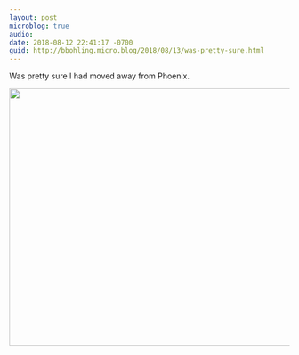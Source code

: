 ```yaml
---
layout: post
microblog: true
audio: 
date: 2018-08-12 22:41:17 -0700
guid: http://bbohling.micro.blog/2018/08/13/was-pretty-sure.html
---
```

Was pretty sure I had moved away from Phoenix.

<img src="http://micro.brandonbohling.com/uploads/2018/f4545c040a.jpg" width="600" height="462" />
